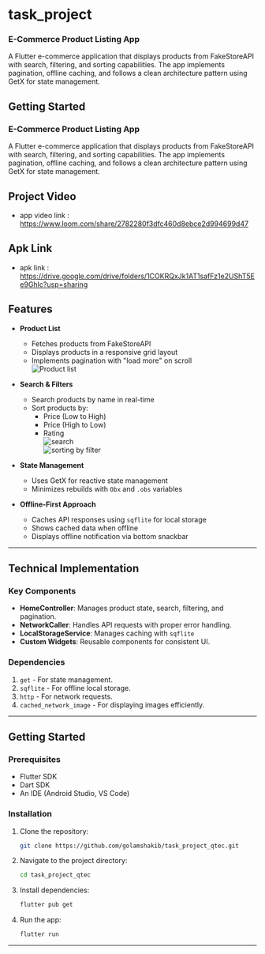 # task_project

### E-Commerce Product Listing App

A Flutter e-commerce application that displays products from FakeStoreAPI with search, filtering, and sorting capabilities. The app implements pagination, offline caching, and follows a clean architecture pattern using GetX for state management.

## Getting Started

### E-Commerce Product Listing App

A Flutter e-commerce application that displays products from FakeStoreAPI with search, filtering, and sorting capabilities. The app implements pagination, offline caching, and follows a clean architecture pattern using GetX for state management.

## Project Video
- app video link : https://www.loom.com/share/2782280f3dfc460d8ebce2d994699d47

## Apk Link

- apk link : https://drive.google.com/drive/folders/1COKRQxJk1AT1safFz1e2UShT5Ee9GhIc?usp=sharing

## Features

- **Product List**

    - Fetches products from FakeStoreAPI
    - Displays products in a responsive grid layout
    - Implements pagination with "load more" on scroll  
    ![Product list](https://github.com/user-attachments/assets/d2f914a7-c02f-4046-abb8-a3eba274f31f)

- **Search & Filters**

    - Search products by name in real-time
    - Sort products by:
        - Price (Low to High)
        - Price (High to Low)
        - Rating  
    ![search](https://github.com/user-attachments/assets/21eb00f5-b7ba-4daf-8514-8b931e306250)  
    ![sorting by filter](https://github.com/user-attachments/assets/9cb0e41e-658b-4096-a2b2-dc6fdf904348)

- **State Management**

    - Uses GetX for reactive state management
    - Minimizes rebuilds with `Obx` and `.obs` variables

- **Offline-First Approach**

    - Caches API responses using `sqflite` for local storage
    - Shows cached data when offline
    - Displays offline notification via bottom snackbar

---

## Technical Implementation

### Key Components

- **HomeController**: Manages product state, search, filtering, and pagination.
- **NetworkCaller**: Handles API requests with proper error handling.
- **LocalStorageService**: Manages caching with `sqflite`
- **Custom Widgets**: Reusable components for consistent UI.

### Dependencies

1. `get` - For state management.
2. `sqflite` - For offline local storage.
3. `http` - For network requests.
4. `cached_network_image` - For displaying images efficiently.

---

## Getting Started

### Prerequisites

- Flutter SDK
- Dart SDK
- An IDE (Android Studio, VS Code)

### Installation

1. Clone the repository:

    ```bash
    git clone https://github.com/golamshakib/task_project_qtec.git
    ```

2. Navigate to the project directory:

    ```bash
    cd task_project_qtec
    ```

3. Install dependencies:

    ```bash
    flutter pub get
    ```

4. Run the app:

    ```bash
    flutter run
    ```

---
